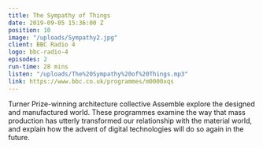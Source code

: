 ```yaml
---
title: The Sympathy of Things
date: 2019-09-05 15:36:00 Z
position: 10
image: "/uploads/Sympathy2.jpg"
client: BBC Radio 4
logo: bbc-radio-4
episodes: 2
run-time: 28 mins
listen: "/uploads/The%20Sympathy%20of%20Things.mp3"
link: https://www.bbc.co.uk/programmes/m0000xqs
---
```


Turner Prize-winning architecture collective Assemble explore the designed and manufactured world. These programmes examine the way that mass production has utterly transformed our relationship with the material world, and explain how the advent of digital technologies will do so again in the future.